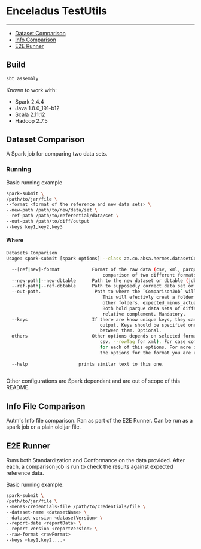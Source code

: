 # Enceladus TestUtils
___
<!-- toc -->

- [Dataset Comparison](#dataset-comparison)
- [Info Comparison](#info-comparison)
- [E2E Runner](#e2e-runner)

<!-- tocstop -->
## Build
```bash
sbt assembly
```

Known to work with: 
- Spark 2.4.4
- Java 1.8.0_191-b12
- Scala 2.11.12
- Hadoop 2.7.5 

## <a name="dataset-comparison" />Dataset Comparison
A Spark job for comparing two data sets. 

### Running
Basic running example
```bash
spark-submit \
/path/to/jar/file \
--format <format of the reference and new data sets> \
--new-path /path/to/new/data/set \
--ref-path /path/to/referential/data/set \
--out-path /path/to/diff/output
--keys key1,key2,key3
```

#### Where
```bash
Datasets Comparison 
Usage: spark-submit [spark options] --class za.co.absa.hermes.datasetComparison.DatasetComparisonJob hermes.jar [options]

  --[ref|new]-format            Format of the raw data (csv, xml, parquet,fixed-width, etc.). Use prefix only in case
                                    comparison of two different formats. Mandatory.
  --new-path|--new-dbtable      Path to the new dataset or dbtable (jdbc), just generated and to be tested. Mandatory.
  --ref-path|--ref-dbtable      Path to supposedly correct data set or dbtable (jdbc). Mandatory.
  --out-path.                    Path to where the `ComparisonJob` will save the differences. 
                                    This will efectivly creat a folder in which you will find two 
                                    other folders. expected_minus_actual and actual_minus_expected.
                                    Both hold parque data sets of differences. (minus as in is 
                                    relative complement. Mandatory.
  --keys                        If there are know unique keys, they can be specified for better
                                   output. Keys should be specified one by one, with , (comma) 
                                   between them. Optional.
  others                        Other options depends on selected format specifications (e.g. --delimiter and --header for
                                   csv, --rowTag for xml). For case comparison of two different formats use prefix ref|new
                                   for each of this options. For more information, check sparks documentation on what all
                                   the options for the format you are using. Optional.
  
  --help                   prints similar text to this one.
  
```

Other configurations are Spark dependant and are out of scope of this README.

##  <a name="info-comparison" />Info File Comparison
Autm's Info file comparison. Ran as part of the E2E Runner. Can be run as a spark job or a plain old jar file.

##  <a name="e2e-runner" />E2E Runner
Runs both Standardization and Conformance on the data provided. After each, a comparison job is run 
to check the results against expected reference data.

Basic running example:
```bash
spark-submit \
/path/to/jar/file \
--menas-credentials-file /path/to/credentials/file \
--dataset-name <datasetName> \
--dataset-version <datasetVersion> \
--report-date <reportData> \
--report-version <reportVersion> \
--raw-format <rawFormat>
--keys <key1,key2,...>
```
